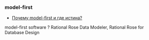 ### model-first
- [Почему model-first и где истина?](https://habr.com/ru/articles/955782/)

model-first software
? Rational Rose Data Modeler, Rational Rose for Database Design
